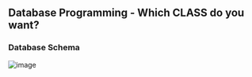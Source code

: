 ## Database Programming - Which CLASS do you want?

### Database Schema
![image](https://user-images.githubusercontent.com/32235462/48133839-6f6e1280-e2db-11e8-83ea-193c1df8d1cb.png)

